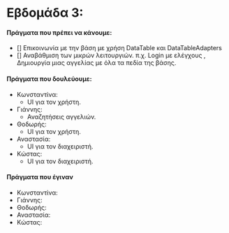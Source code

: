 # Εβδομάδα 3:
#### Πράγματα που πρέπει να κάνουμε:
 - [] Επικοινωνία με την βάση με χρήση DataTable και DataTableAdapters
 - [] Αναβάθμιση των μικρών λειτουργιών. π.χ. Login με ελέγχους , Δημιουργία μιας αγγελίας με όλα τα πεδία της βάσης.

#### Πράγματα που δουλεύουμε:

* Κωνσταντίνα: 
   - UI για τον χρήστη.
* Γιάννης:
   - Αναζητήσεις αγγελιών.
* Θοδωρής:
   - UI για τον χρήστη.
* Αναστασία:
   - UI για τον διαχειριστή.
* Κώστας:
   - UI για τον διαχειριστή.

#### Πράγματα που έγιναν

* Κωνσταντίνα: 
* Γιάννης:
* Θοδωρής:
* Αναστασία:
* Κώστας:

